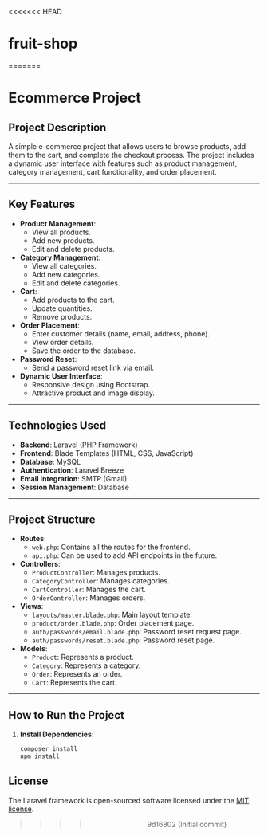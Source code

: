 <<<<<<< HEAD
# fruit-shop
=======
# Ecommerce Project

## Project Description
A simple e-commerce project that allows users to browse products, add them to the cart, and complete the checkout process. The project includes a dynamic user interface with features such as product management, category management, cart functionality, and order placement.

---

## Key Features
- **Product Management**:
  - View all products.
  - Add new products.
  - Edit and delete products.
- **Category Management**:
  - View all categories.
  - Add new categories.
  - Edit and delete categories.
- **Cart**:
  - Add products to the cart.
  - Update quantities.
  - Remove products.
- **Order Placement**:
  - Enter customer details (name, email, address, phone).
  - View order details.
  - Save the order to the database.
- **Password Reset**:
  - Send a password reset link via email.
- **Dynamic User Interface**:
  - Responsive design using Bootstrap.
  - Attractive product and image display.

---

## Technologies Used
- **Backend**: Laravel (PHP Framework)
- **Frontend**: Blade Templates (HTML, CSS, JavaScript)
- **Database**: MySQL
- **Authentication**: Laravel Breeze
- **Email Integration**: SMTP (Gmail)
- **Session Management**: Database

---

## Project Structure
- **Routes**:
  - `web.php`: Contains all the routes for the frontend.
  - `api.php`: Can be used to add API endpoints in the future.
- **Controllers**:
  - `ProductController`: Manages products.
  - `CategoryController`: Manages categories.
  - `CartController`: Manages the cart.
  - `OrderController`: Manages orders.
- **Views**:
  - `layouts/master.blade.php`: Main layout template.
  - `product/order.blade.php`: Order placement page.
  - `auth/passwords/email.blade.php`: Password reset request page.
  - `auth/passwords/reset.blade.php`: Password reset page.
- **Models**:
  - `Product`: Represents a product.
  - `Category`: Represents a category.
  - `Order`: Represents an order.
  - `Cart`: Represents the cart.

---

## How to Run the Project
1. **Install Dependencies**:
   ```bash
   composer install
   npm install

## License

The Laravel framework is open-sourced software licensed under the [MIT license](https://opensource.org/licenses/MIT).
>>>>>>> 9d16802 (Initial commit)
